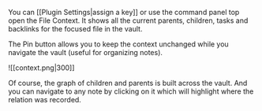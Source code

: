 You can [[Plugin Settings|assign a key]] or use the command panel top open the File Context.
It shows all the current parents, children, tasks and backlinks for the focused file in the vault.

The Pin button allows you to keep the context unchanged while you navigate the vault 
(useful for organizing notes).

![[context.png|300]]

Of course, the graph of children and parents is built across the vault.
And you can navigate to any note by clicking on it which will highlight
where the relation was recorded.
